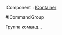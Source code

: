 ﻿---
Title: Компонент ICommandGroup
Keywords: ICommandGroup, CommandGroup
Link: .Cmd2.ICommandGroup
---

IComponent : [IContainer](topic:.Custom.ComClasses.IContainer)

#ICommandGroup

Группа команд...